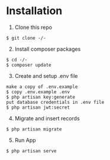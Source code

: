 # Installation

1. Clone this repo

```
$ git clone -/-
```

2. Install composer packages

```
$ cd -/-
$ composer update
```

3. Create and setup .env file

```
make a copy of .env.example
$ copy .env.example .env
$ php artisan key:generate
put database credentials in .env file
$ php artisan jwt:secret
```

4. Migrate and insert records

```
$ php artisan migrate
```

5. Run App

```
$ php artisan serve
```
